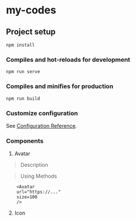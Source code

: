 # my-codes

## Project setup
```
npm install
```

### Compiles and hot-reloads for development
```
npm run serve
```

### Compiles and minifies for production
```
npm run build
```

### Customize configuration
See [Configuration Reference](https://cli.vuejs.org/config/).

### Components

1. Avatar

> Description



> Using Methods

```vue
    <Avatar
    url="https://..."
    size=100
    />
```

2. Icon
